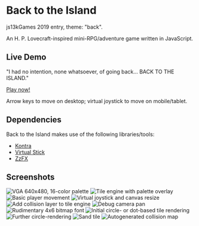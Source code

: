 Back to the Island
==================

js13kGames 2019 entry, theme: "back".

An H. P. Lovecraft-inspired mini-RPG/adventure game written in JavaScript.

Live Demo
---------

"I had no intention, none whatsoever, of going back... BACK TO THE ISLAND."

[Play now!](https://ajbkr.github.io/back/)

Arrow keys to move on desktop; virtual joystick to move on mobile/tablet.

Dependencies
------------

Back to the Island makes use of the following libraries/tools:

* [Kontra](https://straker.github.io/kontra/)
* [Virtual Stick](https://www.npmjs.com/package/virtual-stick)
* [ZzFX](http://www.3d2k.com/js/zzfx/)

Screenshots
-----------

![VGA 640x480, 16-color palette](screenshots/000.png "VGA 640x480, 16-color palette")
![Tile engine with palette overlay](screenshots/001.png "Tile engine with palette overlay")
![Basic player movement](screenshots/002.png "Basic player movement")
![Virtual joystick and canvas resize](screenshots/003.png "Virtual joystick and canvas resize")
![Add collision layer to tile engine](screenshots/004.png "Add collision layer to tile engine")
![Debug camera pan](screenshots/005.png "Debug camera pan")
![Rudimentary 4x6 bitmap font](screenshots/006.png "Rudimentary 4x6 bitmap font")
![Initial circle- or dot-based tile rendering](screenshots/007.png "Initial circle- or dot-based tile rendering")
![Further circle-rendering](screenshots/008.png "Further circle-rendering")
![Sand tile](screenshots/009.png "Sand tile")
![Autogenerated collision map](screenshots/010.png "Autogenerated collision map")
